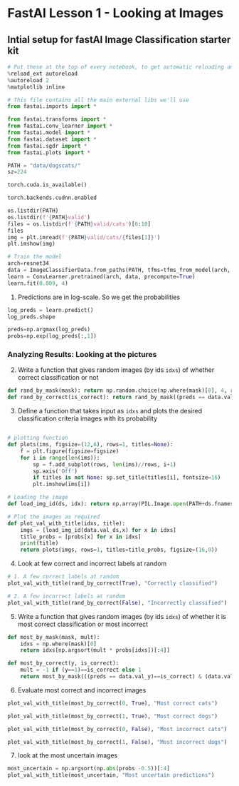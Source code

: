 # FastAI Lesson 1 - Looking at Images
## Intial setup for fastAI Image Classification starter kit

```python
# Put these at the top of every notebook, to get automatic reloading and inline plotting
%reload_ext autoreload
%autoreload 2
%matplotlib inline

# This file contains all the main external libs we'll use
from fastai.imports import *

from fastai.transforms import *
from fastai.conv_learner import *
from fastai.model import *
from fastai.dataset import *
from fastai.sgdr import *
from fastai.plots import *

PATH = "data/dogscats/"
sz=224

torch.cuda.is_available()

torch.backends.cudnn.enabled

os.listdir(PATH)
os.listdir(f'{PATH}valid')
files = os.listdir(f'{PATH}valid/cats')[6:10]
files
img = plt.imread(f'{PATH}valid/cats/{files[1]}')
plt.imshow(img)

# Train the model
arch=resnet34
data = ImageClassifierData.from_paths(PATH, tfms=tfms_from_model(arch, sz))
learn = ConvLearner.pretrained(arch, data, precompute=True)
learn.fit(0.009, 4)
```

1. Predictions are in log-scale. So we get the probabilities
```python
log_preds = learn.predict()
log_preds.shape

preds=np.argmax(log_preds)
probs=np.exp(log_preds[:,1])
```
### Analyzing Results: Looking at the pictures
2. Write a function that gives random images (by ids `idxs`) of whether correct classification or not
```python
def rand_by_mask(mask): return np.random.choice(np.where(mask)[0], 4, replace=False)
def rand_by_correct(is_correct): return rand_by_mask((preds == data.val_y)==is_correct)
```
3. Define a function that takes input as `idxs` and plots the desired classification criteria images with its probability

```python

# plotting function 
def plots(ims, figsize=(12,6), rows=1, titles=None):    
	f = plt.figure(figsize=figsize)
	for i in range(len(ims)):
		sp = f.add_subplot(rows, len(ims)//rows, i+1)
		sp.axis('Off')
		if titles is not None: sp.set_title(titles[i], fontsize=16)
		plt.imshow(ims[i])

# Loading the image
def load_img_id(ds, idx): return np.array(PIL.Image.open(PATH+ds.fnames[idx]))

# Plot the images as required
def plot_val_with_title(idxs, title):
	imgs = [load_img_id(data.val_ds,x) for x in idxs]
	title_probs = [probs[x] for x in idxs]
	print(title)
	return plots(imgs, rows=1, titles=title_probs, figsize=(16,8))
```
4. Look at few correct and incorrect labels at random
```python
# 1. A few correct labels at random
plot_val_with_title(rand_by_correct(True), "Correctly classified")

# 2. A few incorrect labels at random
plot_val_with_title(rand_by_correct(False), "Incorrectly classified")
```
5. Write a function that gives random images (by ids `idxs`) of whether it is most correct classification or most incorrect
```python
def most_by_mask(mask, mult):
	idxs = np.where(mask)[0]  
	return idxs[np.argsort(mult * probs[idxs])[:4]]

def most_by_correct(y, is_correct):
	mult = -1 if (y==1)==is_correct else 1
	return most_by_mask(((preds == data.val_y)==is_correct) & (data.val_y == y), mult)
```
6. Evaluate most correct and incorrect images 
```python
plot_val_with_title(most_by_correct(0, True), "Most correct cats")

plot_val_with_title(most_by_correct(1, True), "Most correct dogs")

plot_val_with_title(most_by_correct(0, False), "Most incorrect cats")

plot_val_with_title(most_by_correct(1, False), "Most incorrect dogs")
```
7. look at the most uncertain images
```python
most_uncertain = np.argsort(np.abs(probs -0.5))[:4]
plot_val_with_title(most_uncertain, "Most uncertain predictions")
```
